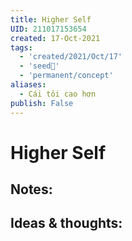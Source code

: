 ```yaml
---
title: Higher Self
UID: 211017153654
created: 17-Oct-2021
tags:
  - 'created/2021/Oct/17'
  - 'seed🥜'
  - 'permanent/concept'
aliases:
  - Cái tôi cao hơn
publish: False
---
```

# Higher Self

## Notes:


## Ideas & thoughts:


